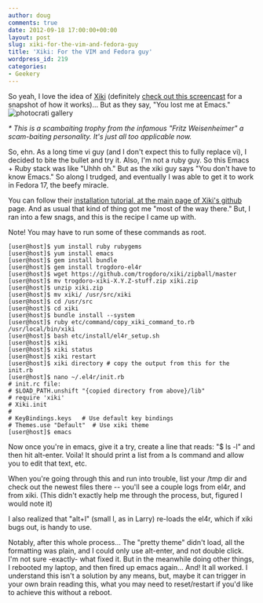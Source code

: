 ```yaml
---
author: doug
comments: true
date: 2012-09-18 17:00:00+00:00
layout: post
slug: xiki-for-the-vim-and-fedora-guy
title: 'Xiki: For the VIM and Fedora guy'
wordpress_id: 219
categories:
- Geekery
---
```


So yeah, I love the idea of [Xiki](http://xiki.org/) (definitely [check out this screencast](http://www.youtube.com/watch?v=bUR_eUVcABg) for a snapshot of how it works)... But as they say, "You lost me at Emacs."![photocrati gallery](http://dougbtv.com/wp-content/themes/photocrati-theme/photocrati-gallery/image/gallery-placeholder-1.gif)

_* This is a scambaiting trophy from the infamous "Fritz Weisenheimer" a scam-baiting personality. It's just all too applicable now._

So, ehn. As a long time vi guy (and I don't expect this to fully replace vi), I decided to bite the bullet and try it. Also, I'm not a ruby guy. So this Emacs + Ruby stack was like "Uhhh oh." But as the xiki guy says "You don't have to know Emacs." So along I trudged, and eventually I was able to get it to work in Fedora 17, the beefy miracle.

You can follow their [installation tutorial, at the main page of Xiki's github](https://github.com/trogdoro/xiki/) page. And as usual that kind of thing got me "most of the way there." But, I ran into a few snags, and this is the recipe I came up with.

Note! You may have to run some of these commands as root.

    
    [user@host]$ yum install ruby rubygems
    [user@host]$ yum install emacs
    [user@host]$ gem install bundle
    [user@host]$ gem install trogdoro-el4r
    [user@host]$ wget https://github.com/trogdoro/xiki/zipball/master
    [user@host]$ mv trogdoro-xiki-X.Y.Z-stuff.zip xiki.zip
    [user@host]$ unzip xiki.zip
    [user@host]$ mv xiki/ /usr/src/xiki
    [user@host]$ cd /usr/src
    [user@host]$ cd xiki
    [user@host]$ bundle install --system
    [user@host]$ ruby etc/command/copy_xiki_command_to.rb /usr/local/bin/xiki
    [user@host]$ bash etc/install/el4r_setup.sh
    [user@host]$ xiki
    [user@host]$ xiki status
    [user@host]$ xiki restart
    [user@host]$ xiki directory # copy the output from this for the init.rb
    [user@host]$ nano ~/.el4r/init.rb
    # init.rc file:
    # $LOAD_PATH.unshift "{copied directory from above}/lib"
    # require 'xiki'
    # Xiki.init
    #
    # KeyBindings.keys   # Use default key bindings
    # Themes.use "Default"  # Use xiki theme
    [user@host]$ emacs


Now once you're in emacs, give it a try, create a line that reads: "$ ls -l" and then hit alt-enter. Voila! It should print a list from a ls command and allow you to edit that text, etc.

When you're going through this and run into trouble, list your /tmp dir and check out the newest files there -- you'll see a couple logs from el4r, and from xiki. (This didn't exactly help me through the process, but, figured I would note it)

I also realized that "alt+l" (small l, as in Larry) re-loads the el4r, which if xiki bugs out, is handy to use.

Notably, after this whole process... The "pretty theme" didn't load, all the formatting was plain, and I could only use alt-enter, and not double click. I'm not sure -exactly- what fixed it. But in the meanwhile doing other things, I rebooted my laptop, and then fired up emacs again... And! It all worked. I understand this isn't a solution by any means, but, maybe it can trigger in your own brain reading this, what you may need to reset/restart if you'd like to achieve this without a reboot.

<!-- more -->
